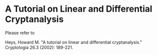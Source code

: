 # A Tutorial on Linear and Differential Cryptanalysis

Please refer to 

Heys, Howard M. "A tutorial on linear and differential cryptanalysis." Cryptologia 26.3 (2002): 189-221.
